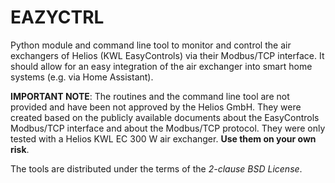 # EAZYCTRL

Python module and command line tool to monitor and control the air exchangers of
Helios (KWL EasyControls) via their Modbus/TCP interface. It should allow for an
easy integration of the air exchanger into smart home systems (e.g. via Home
Assistant).

**IMPORTANT NOTE**: The routines and the command line tool are not provided and
have been not approved by the Helios GmbH. They were created based on the
publicly available documents about the EasyControls Modbus/TCP interface and
about the Modbus/TCP protocol. They were only tested with a Helios KWL EC 300 W
air exchanger. **Use them on your own risk**.

The tools are distributed under the terms of the *2-clause BSD License*.
